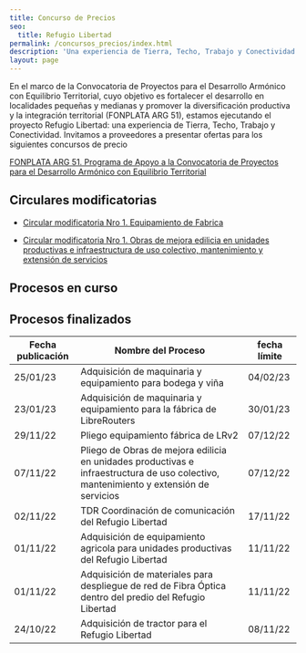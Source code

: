 ```yaml
---
title: Concurso de Precios
seo:
  title: Refugio Libertad
permalink: /concursos_precios/index.html
description: 'Una experiencia de Tierra, Techo, Trabajo y Conectividad.'
layout: page
---
```


En el marco de la Convocatoria de Proyectos para el Desarrollo Armónico con Equilibrio Territorial, cuyo objetivo es fortalecer el desarrollo en localidades pequeñas y medianas y promover la diversificación productiva y la integración territorial (FONPLATA ARG 51), estamos ejecutando el proyecto Refugio Libertad: una experiencia de Tierra, Techo, Trabajo y Conectividad. Invitamos a  proveedores a presentar ofertas para los siguientes concursos de precio

[FONPLATA ARG 51. Programa de Apoyo a la Convocatoria de Proyectos para el Desarrollo Armónico con Equilibrio Territorial](https://www.argentina.gob.ar/jefatura/coordinacionadministrativa/diprose/fonplata-arg-51)

## Circulares modificatorias

- [Circular modificatoria Nro 1. Equipamiento de Fabrica](https://refugio.libre.org.ar/pliegos/1.CIRCULAR_MODIFICATORIA_EQUIPAMIENTO_DE_FABRICA.pdf)

- [Circular modificatoria Nro 1. Obras de mejora edilicia en unidades productivas e
infraestructura de uso colectivo, mantenimiento y extensión de servicios](https://refugio.libre.org.ar/pliegos/1.CIRCULAR_MODIFICATORIA_OBRA_SEMILLITAS.pdf)

## Procesos en curso





## Procesos finalizados

| Fecha publicación | Nombre del Proceso | fecha límite |
|----------------------|--------------------|----------------------------|
| 25/01/23 | Adquisición de maquinaria y equipamiento para bodega y viña | 04/02/23 |
| 23/01/23 | Adquisición de maquinaria y equipamiento para la fábrica de LibreRouters | 30/01/23 |
| 29/11/22 | Pliego equipamiento fábrica de LRv2 | 07/12/22 |
| 07/11/22 | Pliego de Obras de mejora edilicia en unidades productivas e infraestructura de uso colectivo, mantenimiento y extensión de servicios | 07/12/22 |
| 02/11/22 | TDR Coordinación de comunicación del Refugio Libertad | 17/11/22 |
| 01/11/22 | Adquisición de equipamiento agricola para unidades productivas del Refugio Libertad | 11/11/22 |
| 01/11/22 | Adquisición de materiales para despliegue de red de Fibra Óptica dentro del predio del Refugio Libertad | 11/11/22 |
| 24/10/22 | Adquisición de tractor para el Refugio Libertad | 08/11/22 |
